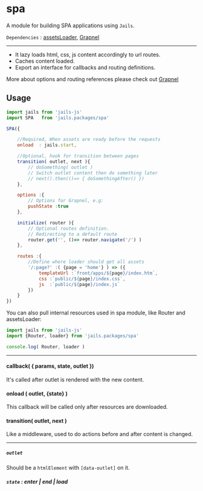 # spa

A module for building SPA applications using `Jails`.

`Dependencies` : [assetsLoader](https://github.com/Jails-org/Packages/assets-loader), [Grapnel](https://github.com/baseprime/grapnel)

---

- It lazy loads html, css, js content accordingly to url routes.
- Caches content loaded.
- Export an interface for callbacks and routing definitions.

More about options and routing references please check out [Grapnel](https://github.com/baseprime/grapnel)

## Usage

```js
import jails from 'jails-js'
import SPA   from 'jails.packages/spa'

SPA({

	//Required, When assets are ready before the requests
	onload  : jails.start,

	//Optional, hook for transition between pages
	transition( outlet, next ){
		// doSomething( outlet )
		// Switch outlet content then do something later
		// next().then(()=> { doSomethingAfter() })
	},

	options :{
        // Options for Grapnel, e.g:
		pushState :true
	},

	initialize( router ){
        // Optional routes definition.
        // Redirecting to a default route
		router.get('', ()=> router.navigate('/') )
	},

	routes :{
        //Define where loader should get all assets
		'/:page?' :( {page = 'home'} ) => ({
			templateUrl :`front/apps/${page}/index.htm`,
			css :`public/${page}/index.css`,
			js  :`public/${page}/index.js`
		})
	}
})
```

You can also pull internal resources used in spa module, like Router and assetsLoader:

```js
import jails from 'jails-js'
import {Router, loader} from 'jails.packages/spa'

console.log( Router, loader )
```

---

#### callback( { params, state, outlet })
It's called after outlet is rendered with the new content.

#### onload ( outlet, {state} )
This callback will be called only after resources are downloaded.

#### transition( outlet, next )
Like a middleware, used to do actions before and after content is changed.

---

##### `outlet`
Should be a `htmlElement` with `[data-outlet]` on it.

##### `state` : enter | end | load
